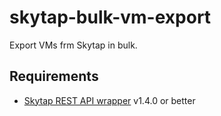 # skytap-bulk-vm-export

Export VMs frm Skytap in bulk.

## Requirements

- [Skytap REST API wrapper](http://skytap.readthedocs.io/en/latest/) v1.4.0 or better


